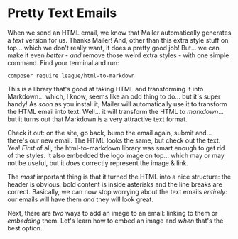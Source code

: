 # Pretty Text Emails

When we send an HTML email, we know that Mailer automatically generates a *text*
version for us. Thanks Mailer! And, other than this extra style stuff on top...
which we don't really want, it does a pretty good job! But... we can make it even
*better* - *and* remove those weird extra styles - with one simple command.
Find your terminal and run:

```terminal
composer require league/html-to-markdown
```

This is a library that's good at taking HTML and transforming it into Markdown...
which, I know, seems like an odd thing to do... but it's super handy! As *soon*
as you install it, Mailer will automatically use it to transform the HTML email
into text. Well... it will transform the HTML to *markdown*... but it turns out
that Markdown is a very attractive text format.

Check it out: on the site, go back, bump the email again, submit and... there's
our new email. The HTML looks the same, but check out the text. Yea! *First*
of all, the html-to-markdown library was smart enough to get rid of the styles.
It also embedded the logo image on top... which may or may not be useful, but
it *does* correctly represent the image & link.

The *most* important thing is that it turned the HTML into a nice structure: the
header is obvious, bold content is inside asterisks and the line breaks are correct.
Basically, we can now stop worrying about the text emails *entirely*: our emails
will have them *and* they will look great.

Next, there are *two* ways to add an image to an email: linking to them or
*embedding* them. Let's learn how to embed an image and *when* that's the
best option.
